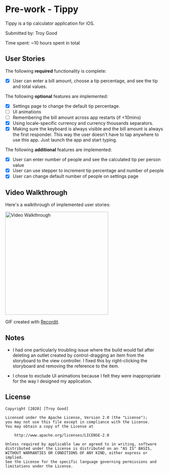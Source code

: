 # Pre-work - Tippy

Tippy is a tip calculator application for iOS.

Submitted by: Troy Good

Time spent: ~10 hours spent in total

## User Stories

The following **required** functionality is complete:

* [X] User can enter a bill amount, choose a tip percentage, and see the tip and total values.

The following **optional** features are implemented:
* [x] Settings page to change the default tip percentage.
* [ ] UI animations
* [ ] Remembering the bill amount across app restarts (if <10mins)
* [x] Using locale-specific currency and currency thousands separators.
* [x] Making sure the keyboard is always visible and the bill amount is always the first responder. This way the user doesn't have to tap anywhere to use this app. Just launch the app and start typing.

The following **additional** features are implemented:

- [x] User can enter number of people and see the calculated tip per person value
- [x] User can use stepper to increment tip percentage and number of people
- [x] User can change default number of people on settings page

## Video Walkthrough 

Here's a walkthrough of implemented user stories:

<img src='http://g.recordit.co/BQtpkCtPGK.gif' title='Video Walkthrough' width='326' alt='Video Walkthrough' />

GIF created with [Recordit](https://recordit.co/).

## Notes

- I had one particularly troubling issue where the build would fail after deleting an outlet created by control-dragging an item from the storyboard to the view controller. I fixed this by right-clicking
the storyboard and removing the reference to the item.

- I chose to exclude UI animations because I felt they were inappropriate for the way I designed my application.

## License

    Copyright [2020] [Troy Good]

    Licensed under the Apache License, Version 2.0 (the "License");
    you may not use this file except in compliance with the License.
    You may obtain a copy of the License at

        http://www.apache.org/licenses/LICENSE-2.0

    Unless required by applicable law or agreed to in writing, software
    distributed under the License is distributed on an "AS IS" BASIS,
    WITHOUT WARRANTIES OR CONDITIONS OF ANY KIND, either express or implied.
    See the License for the specific language governing permissions and
    limitations under the License.
